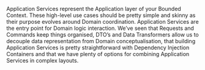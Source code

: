 Application Services represent the Application layer of your Bounded Context. These high-level use cases should be pretty simple and skinny as their purpose evolves around Domain coordination. Application Services are the entry point for Domain logic interaction. We’ve seen that Requests and Commands keep things organised, DTO’s and Data Transformers allow us to decouple data representation from Domain conceptualisation, that building Application Services is pretty straightforward with Dependency Injection Containers and that we have plenty of options for combining Application Services in complex layouts.

